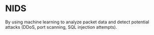 # NIDS
By using machine learning to analyze packet data and detect potential attacks (DDoS, port scanning, SQL injection attempts).
